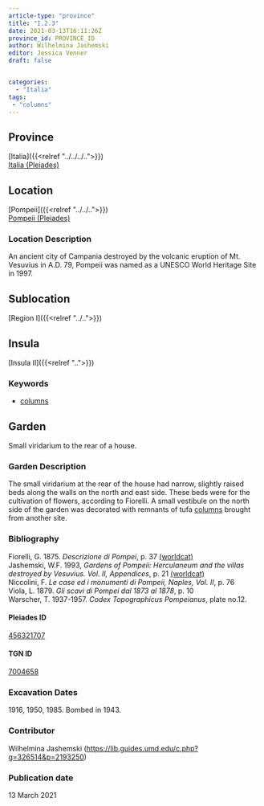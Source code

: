 ```yaml
---
article-type: "province"
title: "I.2.3"
date: 2021-03-13T16:11:26Z
province_id: PROVINCE_ID
author: Wilhelmina Jashemski
editor: Jessica Venner
draft: false


categories:
  - "Italia"
tags:
 - "columns"
---
```


## Province
[Italia]({{<relref "../../../..">}}) \
[Italia (Pleiades)](https://pleiades.stoa.org/places/1052)

## Location
[Pompeii]({{<relref "../../..">}}) \
[Pompeii (Pleiades)](https://pleiades.stoa.org/places/433032)


### Location Description
An ancient city of Campania destroyed by the volcanic eruption of Mt. Vesuvius in A.D. 79, Pompeii was named as a UNESCO World Heritage Site in 1997.

## Sublocation
[Region I]({{<relref "../..">}})
## Insula
[Insula II]({{<relref "..">}})

### Keywords
 - [columns](http://vocab.getty.edu/page/aat/300001571)


## Garden
Small viridarium to the rear of a house.

### Garden Description
The small viridarium at the rear of the house had narrow, slightly raised beds along the walls on the north and east side. These beds were for the cultivation of flowers, according to Fiorelli. A small vestibule on the north side of the garden was decorated with remnants of tufa [columns](http://vocab.getty.edu/page/aat/300001571) brought from another site.


### Bibliography

Fiorelli, G. 1875. *Descrizione di Pompei*, p. 37 [(worldcat)](https://www.worldcat.org/title/descrizione-di-pompei/oclc/9528380)  
Jashemski, W.F. 1993, *Gardens of Pompeii: Herculaneum and the villas destroyed by Vesuvius. Vol. II, Appendices*, p. 21 [(worldcat)](https://www.worldcat.org/title/gardens-of-pompeii-herculaneum-and-the-villas-destroyed-by-vesuvius-volume-2-appendices/oclc/222353569)  
Niccolini, F. *Le case ed i monumenti di Pompeii, Naples, Vol. II*, p. 76   
Viola, L. 1879. *Gli scavi di Pompei dal 1873 al 1878*, p. 10  
Warscher, T. 1937-1957. *Codex Topographicus Pompeianus*, plate no.12.

<!--#### Periodo ID-->

<!-- [PERIODO_ID](https://pleiades.stoa.org/places/PLEIADES_ID) -->

#### Pleiades ID
[456321707](https://pleiades.stoa.org/places/456321707)

#### TGN ID
[7004658](http://vocab.getty.edu/page/tgn/7004658)

###  Excavation Dates
1916, 1950, 1985. Bombed in 1943.

### Contributor
Wilhelmina Jashemski (https://lib.guides.umd.edu/c.php?g=326514&p=2193250)


### Publication date
13 March 2021
<!-- Format: dd MONTH_NAME yyyy -->

<!-- DATE -->